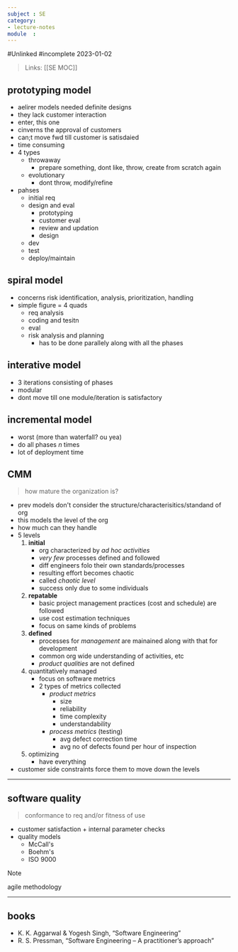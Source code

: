 ```yaml
---
subject : SE
category: 
- lecture-notes
module  : 
---
```

#Unlinked 
#incomplete 
2023-01-02

>Links: [[SE MOC]]

## prototyping model
- aelirer models needed definite designs
- they lack customer interaction
- enter, this one
- cinverns the approval of customers
- can;t move fwd till customer is satisdaied
- time consuming
- 4 types
	- throwaway
		- prepare something, dont like, throw, create from scratch again
	- evolutionary
		- dont throw, modify/refine
- pahses
	- initial req
	- design and eval
		- prototyping
		- customer eval
		- review and updation
		- design
	- dev
	- test
	- deploy/maintain

## spiral model
- concerns risk identification, analysis, prioritization, handling
- simple figure = 4 quads
	- req analysis
	- coding and tesitn
	- eval
	- risk analysis and planning
		- has to be done parallely along with all the phases

## interative model
- 3 iterations consisting of phases
- modular
- dont move till one module/iteration is satisfactory

## incremental model
- worst (more than waterfall? ou yea)
- do all phases $n$ times
- lot of deployment time

## CMM
>how mature the organization is?
- prev models don't consider the structure/characterisitics/standand of org
- this models the level of the org
- how much can they handle
- 5 levels
	1. **initial**
		- org characterized by *ad hoc activities*
		- *very few* processes defined and followed
		- diff engineers folo their own standards/processes
		- resulting effort becomes chaotic
		- called *chaotic level*
		- success only due to some individuals
	2. **repatable**
		- basic project management practices (cost and schedule) are followed
		- use cost estimation techniques
		- focus on same kinds of problems
	3. **defined**
		- processes for *management* are mainained along with that for development
		- common org wide understanding of activities, etc
		- *product qualities* are not defined
	4. quantitatively managed
		- focus on software metrics
		- 2 types of metrics collected
			- *product metrics*
				- size
				- reliability
				- time complexity
				- understandability
			- *process metrics* (testing)
				- avg defect correction time
				- avg no of defects found per hour of inspection
	5. optimizing
		- have everything
- customer side constraints force them to move down the levels

---
## software quality
>conformance to req and/or fitness of use
- customer satisfaction + internal parameter checks
- quality models
	- McCall's
	- Boehm's
	- ISO 9000

> [!NOTE]
> agile methodology

---







## books
- K. K. Aggarwal & Yogesh Singh, “Software Engineering”
- R. S. Pressman, “Software Engineering – A practitioner’s approach”